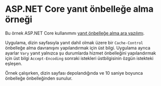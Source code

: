 # <a name="aspnet-core-response-caching-sample"></a>ASP.NET Core yanıt önbelleğe alma örneği

Bu örnek ASP.NET Core kullanımını [yanıt önbelleğe alma ara yazılımı](https://docs.microsoft.com/aspnet/core/performance/caching/middleware).

Uygulama, dizin sayfasıyla yanıt dahil olmak üzere bir `Cache-Control` önbelleğe alma davranışını yapılandırmak için üst bilgi. Uygulama ayrıca ayarlar `Vary` yanıt yalnızca şu durumlarda hizmet önbelleğini yapılandırmak için üst bilgi `Accept-Encoding` sonraki istekleri üstbilgisinin özgün istekteki eşleşen.

Örnek çalışırken, dizin sayfası depolandığında ve 10 saniye boyunca önbelleğe önbelleğinden sunulur.

